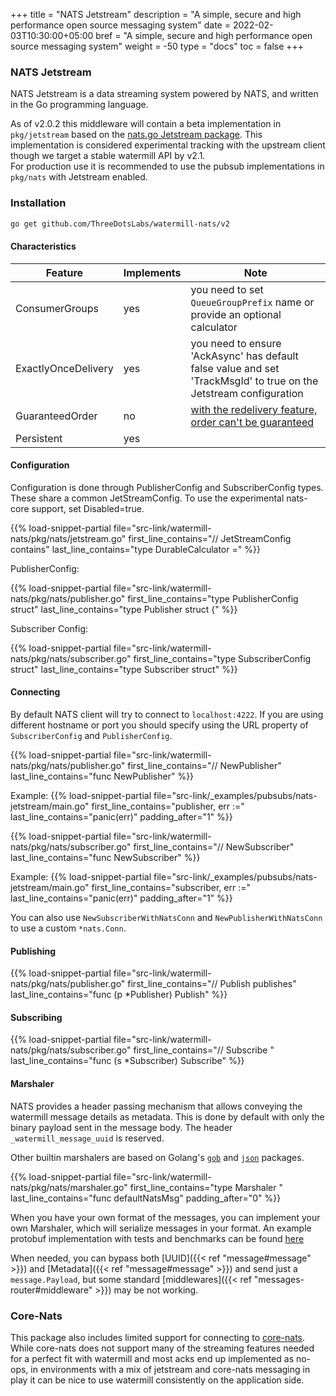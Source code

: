 +++
title = "NATS Jetstream"
description = "A simple, secure and high performance open source messaging system"
date = 2022-02-03T10:30:00+05:00
bref = "A simple, secure and high performance open source messaging system"
weight = -50
type = "docs"
toc = false
+++

### NATS Jetstream

NATS Jetstream is a data streaming system powered by NATS, and written in the Go programming language.

As of v2.0.2 this middleware will contain a beta implementation in `pkg/jetstream` based on the 
[nats.go Jetstream package](https://github.com/nats-io/nats.go/tree/main/jetstream). This implementation is 
considered experimental tracking with the upstream client though we target a stable watermill API by v2.1.  
For production use it is recommended to use the pubsub implementations in `pkg/nats` with Jetstream enabled.

### Installation

```bash
go get github.com/ThreeDotsLabs/watermill-nats/v2
```

#### Characteristics

| Feature             | Implements | Note                                                                                                                  |
|---------------------|------------|-----------------------------------------------------------------------------------------------------------------------|
| ConsumerGroups      | yes        | you need to set `QueueGroupPrefix` name or provide an optional calculator                                             |
| ExactlyOnceDelivery | yes        | you need to ensure 'AckAsync' has default false value and set 'TrackMsgId' to true on the Jetstream configuration     |
| GuaranteedOrder     | no         | [with the redelivery feature, order can't be guaranteed](https://github.com/nats-io/nats-streaming-server/issues/187) |
| Persistent          | yes        |                                                                                                                       |

#### Configuration

Configuration is done through PublisherConfig and SubscriberConfig types.  These share a common JetStreamConfig.  To use the experimental nats-core support, set Disabled=true.

{{% load-snippet-partial file="src-link/watermill-nats/pkg/nats/jetstream.go" first_line_contains="// JetStreamConfig contains" last_line_contains="type DurableCalculator =" %}}

PublisherConfig:

{{% load-snippet-partial file="src-link/watermill-nats/pkg/nats/publisher.go" first_line_contains="type PublisherConfig struct" last_line_contains="type Publisher struct {" %}}

Subscriber Config:

{{% load-snippet-partial file="src-link/watermill-nats/pkg/nats/subscriber.go" first_line_contains="type SubscriberConfig struct" last_line_contains="type Subscriber struct" %}}

#### Connecting

By default NATS client will try to connect to `localhost:4222`. If you are using different hostname or port you should specify using the URL property of `SubscriberConfig` and `PublisherConfig`.

{{% load-snippet-partial file="src-link/watermill-nats/pkg/nats/publisher.go" first_line_contains="// NewPublisher" last_line_contains="func NewPublisher" %}}

Example:
{{% load-snippet-partial file="src-link/_examples/pubsubs/nats-jetstream/main.go" first_line_contains="publisher, err :=" last_line_contains="panic(err)" padding_after="1" %}}

{{% load-snippet-partial file="src-link/watermill-nats/pkg/nats/subscriber.go" first_line_contains="// NewSubscriber" last_line_contains="func NewSubscriber" %}}

Example:
{{% load-snippet-partial file="src-link/_examples/pubsubs/nats-jetstream/main.go" first_line_contains="subscriber, err :=" last_line_contains="panic(err)" padding_after="1" %}}

You can also use `NewSubscriberWithNatsConn` and `NewPublisherWithNatsConn` to use a custom `*nats.Conn`.

#### Publishing

{{% load-snippet-partial file="src-link/watermill-nats/pkg/nats/publisher.go" first_line_contains="// Publish publishes" last_line_contains="func (p *Publisher) Publish" %}}

#### Subscribing

{{% load-snippet-partial file="src-link/watermill-nats/pkg/nats/subscriber.go" first_line_contains="// Subscribe " last_line_contains="func (s *Subscriber) Subscribe" %}}

#### Marshaler

NATS provides a header passing mechanism that allows conveying the watermill message details as metadata. This is done by default with only the binary payload sent in the message body.  The header `_watermill_message_uuid` is reserved.

Other builtin marshalers are based on Golang's [`gob`](https://golang.org/pkg/encoding/gob/) and [`json`](https://golang.org/packages/encoding/json) packages.

{{% load-snippet-partial file="src-link/watermill-nats/pkg/nats/marshaler.go" first_line_contains="type Marshaler " last_line_contains="func defaultNatsMsg" padding_after="0" %}}

When you have your own format of the messages, you can implement your own Marshaler, which will serialize messages in your format.  An example protobuf implementation with tests and benchmarks can be found [here](https://github.com/ThreeDotsLabs/watermill-nats/tree/master/_examples/marshalers/protobuf/)

When needed, you can bypass both [UUID]({{< ref "message#message" >}}) and [Metadata]({{< ref "message#message" >}}) and send just a `message.Payload`,
but some standard [middlewares]({{< ref "messages-router#middleware" >}}) may be not working.

### Core-Nats

This package also includes limited support for connecting to [core-nats](https://docs.nats.io/nats-concepts/core-nats).  While core-nats does not support many of the streaming features needed for a perfect fit with watermill and most acks end up implemented as no-ops, in environments with a mix of jetstream and core-nats messaging in play it can be nice to use watermill consistently on the application side.

